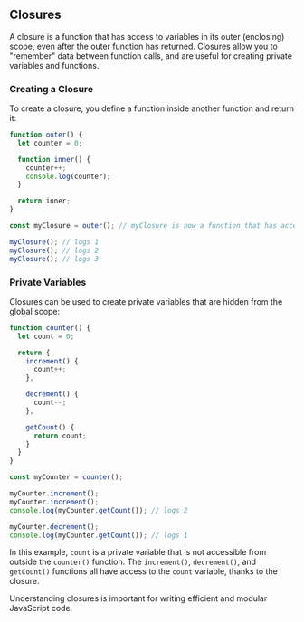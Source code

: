 ## Closures

A closure is a function that has access to variables in its outer (enclosing) scope, even after the outer function has returned. Closures allow you to "remember" data between function calls, and are useful for creating private variables and functions.

### Creating a Closure

To create a closure, you define a function inside another function and return it:

```js
function outer() {
  let counter = 0;

  function inner() {
    counter++;
    console.log(counter);
  }

  return inner;
}

const myClosure = outer(); // myClosure is now a function that has access to `counter`

myClosure(); // logs 1
myClosure(); // logs 2
myClosure(); // logs 3
```

### Private Variables

Closures can be used to create private variables that are hidden from the global scope:

```js
function counter() {
  let count = 0;

  return {
    increment() {
      count++;
    },

    decrement() {
      count--;
    },

    getCount() {
      return count;
    }
  }
}

const myCounter = counter();

myCounter.increment();
myCounter.increment();
console.log(myCounter.getCount()); // logs 2

myCounter.decrement();
console.log(myCounter.getCount()); // logs 1
```

In this example, `count` is a private variable that is not accessible from outside the `counter()` function. The `increment()`, `decrement()`, and `getCount()` functions all have access to the `count` variable, thanks to the closure.

Understanding closures is important for writing efficient and modular JavaScript code.
